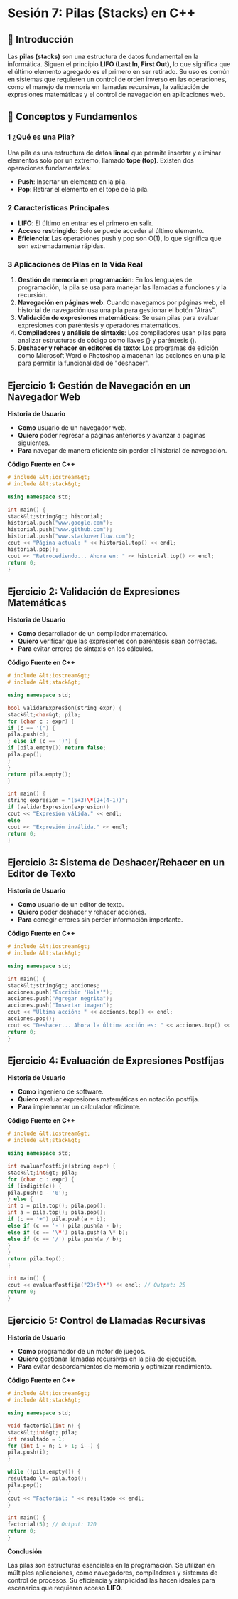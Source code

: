# Sesión 7: Pilas (Stacks) en C++

## 📖 Introducción

Las **pilas (stacks)** son una estructura de datos fundamental en la informática. Siguen el principio **LIFO (Last In, First Out)**, lo que significa que el último elemento agregado es el primero en ser retirado. Su uso es común en sistemas que requieren un control de orden inverso en las operaciones, como el manejo de memoria en llamadas recursivas, la validación de expresiones matemáticas y el control de navegación en aplicaciones web.

## 🔎 Conceptos y Fundamentos

### 1️ ¿Qué es una Pila?

Una pila es una estructura de datos **lineal** que permite insertar y eliminar elementos solo por un extremo, llamado **tope (top)**. Existen dos operaciones fundamentales:

- **Push**: Insertar un elemento en la pila.
- **Pop**: Retirar el elemento en el tope de la pila.

### 2️ Características Principales

- **LIFO**: El último en entrar es el primero en salir.
- **Acceso restringido**: Solo se puede acceder al último elemento.
- **Eficiencia**: Las operaciones push y pop son O(1), lo que significa que son extremadamente rápidas.

### 3️ Aplicaciones de Pilas en la Vida Real

1. **Gestión de memoria en programación**: En los lenguajes de programación, la pila se usa para manejar las llamadas a funciones y la recursión.
2. **Navegación en páginas web**: Cuando navegamos por páginas web, el historial de navegación usa una pila para gestionar el botón "Atrás".
3. **Validación de expresiones matemáticas**: Se usan pilas para evaluar expresiones con paréntesis y operadores matemáticos.
4. **Compiladores y análisis de sintaxis**: Los compiladores usan pilas para analizar estructuras de código como llaves {} y paréntesis ().
5. **Deshacer y rehacer en editores de texto**: Los programas de edición como Microsoft Word o Photoshop almacenan las acciones en una pila para permitir la funcionalidad de "deshacer".

## Ejercicio 1: Gestión de Navegación en un Navegador Web

**Historia de Usuario**

- **Como** usuario de un navegador web.
- **Quiero** poder regresar a páginas anteriores y avanzar a páginas siguientes.
- **Para** navegar de manera eficiente sin perder el historial de navegación.

**Código Fuente en C++**
```cpp
# include &lt;iostream&gt;
# include &lt;stack&gt;

using namespace std;

int main() {
stack&lt;string&gt; historial;
historial.push("www.google.com");
historial.push("www.github.com");
historial.push("www.stackoverflow.com");
cout << "Página actual: " << historial.top() << endl;
historial.pop();
cout << "Retrocediendo... Ahora en: " << historial.top() << endl;
return 0;
}
```
## Ejercicio 2: Validación de Expresiones Matemáticas

**Historia de Usuario**

- **Como** desarrollador de un compilador matemático.
- **Quiero** verificar que las expresiones con paréntesis sean correctas.
- **Para** evitar errores de sintaxis en los cálculos.

**Código Fuente en C++**
```cpp
# include &lt;iostream&gt;
# include &lt;stack&gt;

using namespace std;

bool validarExpresion(string expr) {
stack&lt;char&gt; pila;
for (char c : expr) {
if (c == '(') {
pila.push(c);
} else if (c == ')') {
if (pila.empty()) return false;
pila.pop();
}
}
return pila.empty();
}

int main() {
string expresion = "(5+3)\*(2+(4-1))";
if (validarExpresion(expresion))
cout << "Expresión válida." << endl;
else
cout << "Expresión inválida." << endl;
return 0;
}
```
## Ejercicio 3: Sistema de Deshacer/Rehacer en un Editor de Texto

**Historia de Usuario**

- **Como** usuario de un editor de texto.
- **Quiero** poder deshacer y rehacer acciones.
- **Para** corregir errores sin perder información importante.

**Código Fuente en C++**
```cpp
# include &lt;iostream&gt;
# include &lt;stack&gt;

using namespace std;

int main() {
stack&lt;string&gt; acciones;
acciones.push("Escribir 'Hola'");
acciones.push("Agregar negrita");
acciones.push("Insertar imagen");
cout << "Última acción: " << acciones.top() << endl;
acciones.pop();
cout << "Deshacer... Ahora la última acción es: " << acciones.top() << endl;
return 0;
}
```
## Ejercicio 4: Evaluación de Expresiones Postfijas

**Historia de Usuario**

- **Como** ingeniero de software.
- **Quiero** evaluar expresiones matemáticas en notación postfija.
- **Para** implementar un calculador eficiente.

**Código Fuente en C++**
```cpp
# include &lt;iostream&gt;
# include &lt;stack&gt;

using namespace std;

int evaluarPostfija(string expr) {
stack&lt;int&gt; pila;
for (char c : expr) {
if (isdigit(c)) {
pila.push(c - '0');
} else {
int b = pila.top(); pila.pop();
int a = pila.top(); pila.pop();
if (c == '+') pila.push(a + b);
else if (c == '-') pila.push(a - b);
else if (c == '\*') pila.push(a \* b);
else if (c == '/') pila.push(a / b);
}
}
return pila.top();
}

int main() {
cout << evaluarPostfija("23+5\*") << endl; // Output: 25
return 0;
}
```
## Ejercicio 5: Control de Llamadas Recursivas

**Historia de Usuario**

- **Como** programador de un motor de juegos.
- **Quiero** gestionar llamadas recursivas en la pila de ejecución.
- **Para** evitar desbordamientos de memoria y optimizar rendimiento.

**Código Fuente en C++**
```cpp
# include &lt;iostream&gt;
# include &lt;stack&gt;

using namespace std;

void factorial(int n) {
stack&lt;int&gt; pila;
int resultado = 1;
for (int i = n; i > 1; i--) {
pila.push(i);
}

while (!pila.empty()) {
resultado \*= pila.top();
pila.pop();
}
cout << "Factorial: " << resultado << endl;
}

int main() {
factorial(5); // Output: 120
return 0;
}
```
**Conclusión**

Las pilas son estructuras esenciales en la programación. Se utilizan en múltiples aplicaciones, como navegadores, compiladores y sistemas de control de procesos. Su eficiencia y simplicidad las hacen ideales para escenarios que requieren acceso **LIFO**.